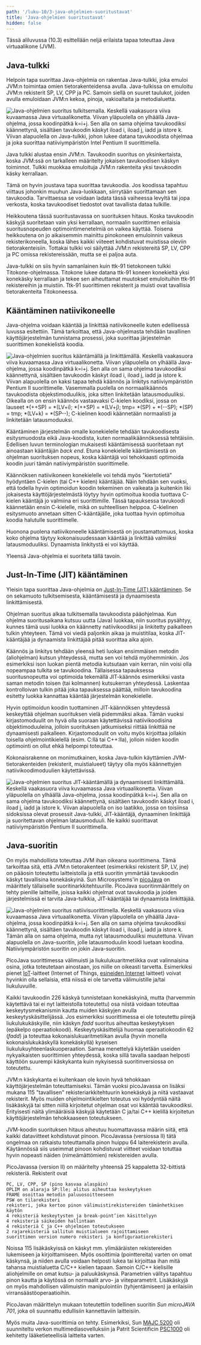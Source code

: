 ```yaml
---
path: '/luku-10/3-java-ohjelmien-suoritustavat'
title: 'Java-ohjelmien suoritustavat'
hidden: false
---
```


<div>
<lead>Tässä aliluvussa (10.3) esittellään neljä erilaista tapaa toteuttaa Java virtuaalikone (JVM).
</lead>
</div>

## Java-tulkki
Helpoin tapa suorittaa Java-ohjelmia on rakentaa Java-tulkki, joka emuloi JVM:n toimintaa omien tietorakenteidensa avulla. Java-tulkissa on emuloitu JVM:n rekisterit SP, LV, CPP ja PC. Samoin siellä on suuret taulukot, joiden avulla emuloidaan JVM:n kekoa, pinoja, vakioaltaita ja metodialuetta.

<!-- Kuva: ch-10-3-suoritus-tulkki -->

![Java-ohjelmien suoritus tulkitsemalla. Keskellä vaakasuora viiva kuvaamassa Java virtuaalikonetta. Viivan yläpuolella on ylhäällä Java-ohjelma, jossa koodinpätkä  k=i+j. Sen alla on sama ohjelma tavukoodiksi käännettynä, sisältäen tavukoodin käskyt iload i, iload j, iadd ja istore k. Viivan alapuolella on Java-tulkki, johon lukee datana tavukoodista ohjelmaa ja joka suorittaa natiiviympäristön Intel Pentium II suorittimella.](./ch-10-3-suoritus-tulkki.svg)
<div>
<illustrations motive="ch-10-3-suoritus-tulkki" frombottom="0" totalheight="40%"></illustrations>
</div>

Java tulkki alustaa ensin JVM:n. Tavukoodin suoritus on yksinkertaista, koska JVM:ssä on tarkalleen määritelty jokaisen tavukoodisen käskyn toiminnot. Tulkki muokkaa emuloituja JVM:n rakenteita yksi tavukoodin käsky kerrallaan.

Tämä on hyvin joustava tapa suorittaa tavukoodia. Jos koodissa tapahtuu viittaus johonkin muuhun Java-luokkaan, siirrytään suorittamaan sen tavukoodia. Tarvittaessa se voidaan ladata tässä vaiheessa levyltä tai jopa verkosta, koska tavukoodiset tiedostot ovat tavallista dataa tulkille.

Heikkoutena tässä suoritustavassa on suorituksen hitaus. Koska tavukoodin käskyjä suoritetaan vain yksi kerrallaan, normaalin suorittimen erilaisia suoritusnopeuden optimointimenetelmiä on vaikea käyttää. Toisena heikkoutena on jo aikaisemmin mainittu pinokoneen emuloinnin vaikeus rekisterikoneella, koska lähes kaikki viiteeet kohdistuvat muistissa oleviin tietorakenteisiin. Tottakai tulkki voi säilyttää JVM:n rekistereitä SP, LV, CPP ja PC omissa rekistereissään, mutta se ei paljoa auta.

Java-tulkki on siis hyvin samanlainen kuin ttk-91 tietokoneen tulkki Titokone-ohjelmassa. Titokone lukee datana ttk-91 koneen konekieltä yksi konekäsky kerrallaan ja tekee sen aiheuttamat muutokset emuloituihin ttk-91 rekistereihin ja muistiin. Ttk-91 suorittimen rekisterit ja muisti ovat tavallisia tietorakenteita Titokoneessa.

## Kääntäminen natiivikoneelle
Java-ohjelma voidaan kääntää ja linkittää natiivikoneelle kuten edellisessä luvussa esitettiin. Tämä tarkoittaa, että Java-ohjelmasta tehdään tavallinen käyttöjärjestelmän tunnistama prosessi, joka suorittaa järjestelmän suorittimen konekielistä koodia.

<!-- Kuva: ch-10-3-suoritus-kaannos -->

![Java-ohjelmien suoritus kääntämällä ja linkittämällä. Keskellä vaakasuora viiva kuvaamassa Java virtuaalikonetta. Viivan yläpuolella on ylhäällä Java-ohjelma, jossa koodinpätkä  k=i+j. Sen alla on sama ohjelma tavukoodiksi käännettynä, sisältäen tavukoodin käskyt iload i, iload j, iadd ja istore k. Viivan alapuolella on kaksi tapaa tehdä käännös ja linkitys natiiviympäristön Pentium II suorittimelle. Vasemmalla puolella on normaalikäännös tavukoodista objekstimoduulikis, joka sitten linkitetään latausmoduuliksi. Oikealla on on ensin käännös vastaavaksi C-kielen koodiksi, jossa on lauseet \*(++SP) = \*(LV+i); \*(++SP) = \*(LV+j); tmp= \*(SP) + \*(--SP); \*(SP) = tmp; \*(LV+k) = \*(SP--); C-kielinen koodi käännetään normaalisti ja linkitetään latausmoduuksi.](./ch-10-3-suoritus-kaannos.svg)
<div>
<illustrations motive="ch-10-3-suoritus-kaannos" frombottom="0" totalheight="40%"></illustrations>
</div>

Kääntäminen järjestelmän omalle konekielelle tehdään tavukoodisesta esitysmuodosta eikä Java-koodista, kuten normaalikäännöksessä tehtäisiin. Edellisen luvun terminologian mukaisesti kääntämisessä suoritetaan nyt ainoastaan kääntäjän _back end_. Etuna konekielelle kääntämisestä on ohjelman suorituksen nopeus, koska kääntäjä voi tehokkaasti optimoida koodin juuri tämän natiiviympäristön suorittimelle.

Käännöksen natiivikoneen konekielelle voi tehdä myös "kiertotietä" hyödyntäen C-kielen (tai C++ kielen) kääntäjää. Näin tehdään sen vuoksi, että todella hyvin optimoidun koodin tekeminen on vaikeata ja kuitenkin liki jokaisesta käyttöjärjestelmästä löytyy hyvin optimoitua koodia tuottava C-kielen kääntäjä jo valmiina eri suorittimille. Tässä tapauksessa tavukoodi käännetään ensin C-kielelle, mikä on suhteellisen helppoa. C-kielinen esitysmuoto annetaan sitten C-kääntäjälle, joka tuottaa hyvin optimoitua koodia halutulle suorittimelle.

Huonona puolena natiivikoneelle kääntämisestä on joustamattomuus, koska koko ohjelma täytyy kokonaisuudessaan kääntää ja linkittää valmiiksi latausmoduuliksi. Dynaamista linkitystä ei voi käyttää.

Yleensä Java-ohjelmia ei suoriteta tällä tavoin.

## Just-In-Time (JIT) kääntäminen
Yleisin tapa suorittaa Java-ohjelmia on [Just-In-Time (JIT) kääntäminen](https://en.wikipedia.org/wiki/Just-in-time_compilation). Se on sekamuoto tulkitsemisesta, kääntämisestä ja dynaamisesta linkittämisestä.

Ohjelman suoritus alkaa tulkitsemalla tavukoodista pääohjelmaa. Kun ohjelma suoritusaikana kutsuu uutta (Java) luokkaa, niin suoritus pysähtyy, kunnes tämä uusi luokka on käännetty natiivikoodiksi ja linkitetty paikalleen tulkin yhteyteen. Tämä voi viedä paljonkin aikaa ja muistitilaa, koska JIT-kääntäjää ja dynaamista linkittäjää pitää suorittaa aika ajoin.

Käännös ja linkitys tehdään yleensä heti luokan ensimmäisen metodin (aliohjelman) kutsun yhteydessä, mutta sen voi tehdä myöhemminkin. Jos esimerkiksi ison luokan pientä metodia kutsutaan vain kerran, niin voisi olla nopeampaa tulkita se tavukoodina. Tällaisessa tapauksessa suoritusnopeutta voi optimoida tekemällä JIT-käännös esimerkiksi vasta saman metodin toisen (tai kolmannen) kutsukerran yhteydessä. Laskentaa kontrolloivan tulkin pitää joka tapauksessa päättää, milloin tavukoodina esitetty luokka kannattaa kääntää järjestelmän konekielelle.

Hyvin optimoidun koodin tuottaminen JIT-käännöksen yhteydessä keskeyttää ohjelman suorituksen vielä pidemmäksi aikaa. Tämän vuoksi kirjastomoduulit on hyvä olla suoraan käytettävissä natiivikoodisina objektimoduuleina, jolloin suorituksen jatkumiseksi riittää linkittää ne dynaamisesti paikalleen. Kirjastomoduulit on voitu myös kirjoittaa jollakin toisella ohjelmointikielellä (esim. C:llä tai C++:lla), jolloin niiden koodin optimointi on ollut ehkä helpompi toteuttaa.

Kokonaisrakenne on monimutkainen, koska Java-tulkin käyttämien JVM-tietorakenteiden (rekisterit, muistialueet) täytyy olla myös käännettyjen natiivikoodimoduulien käytettävissä.

<!-- Kuva: ch-10-3-suoritus-jit -->

![Java-ohjelmien suoritus JIT-kääntämällä ja dynaamisesti linkittämällä. Keskellä vaakasuora viiva kuvaamassa Java virtuaalikonetta. Viivan yläpuolella on ylhäällä Java-ohjelma, jossa koodinpätkä  k=i+j. Sen alla on sama ohjelma tavukoodiksi käännettynä, sisältäen tavukoodin käskyt iload i, iload j, iadd ja istore k. Viivan alapuolella on iso laatikko, jossa on toisiinsa sidoksissa olevat prosessit Java-tulkki, JIT-kääntäjä, dynaaminen linkittäjä ja suoritettavan ohjelman latausmoduuli. Ne kaikki suorittavat natiiviympäristön Pentium II suorittimella.](./ch-10-3-suoritus-jit.svg)
<div>
<illustrations motive="ch-10-3-suoritus-jit" frombottom="0" totalheight="40%"></illustrations>
</div>


## Java-suoritin
On myös mahdollista toteuttaa JVM ihan oikeana suorittimena. Tämä tarkoittaa sitä, että JVM:n tietorakenteet (esimerkiksi rekisterit SP, LV, jne) on pääosin toteutettu laitteistolla ja että suoritin ymmärtää tavukoodin käskyt tavallisina konekäskyinä. Sun Microsystems'in [picoJava](https://en.wikipedia.org/wiki/PicoJava) on määrittely tällaiselle suoritinarkkitehtuurille. PicoJava suoritinmäärittely on tehty pienille laitteille, joissa kaikki ohjelmat ovat tavukoodia ja joiden järjestelmissä ei tarvita Java-tulkkia, JIT-kääntäjää tai dynaamista linkittäjää.

<!-- Kuva: ch-10-3-suoritus-natiivi -->

![Java-ohjelmien suoritus natiivisuorittimella. Keskellä vaakasuora viiva kuvaamassa Java virtuaalikonetta. Viivan yläpuolella on ylhäällä Java-ohjelma, jossa koodinpätkä  k=i+j. Sen alla on sama ohjelma tavukoodiksi käännettynä, sisältäen tavukoodin käskyt iload i, iload j, iadd ja istore k. Tämän alla on sama ohjelma, mutta nyt latausmoduuliksi muutettuna. Viivan alapuolella on Java-suoritin, jolle latausmoduulin koodi luetaan koodina. Natiiviympäristön suoritin on jokin Java-suoritin.](./ch-10-3-suoritus-natiivi.svg)
<div>
<illustrations motive="ch-10-3-suoritus-natiivi" frombottom="0" totalheight="40%"></illustrations>
</div>

PicoJava suorittimessa välimuisti ja liukulukuaritmetiikka ovat valinnaisina osina, jotka toteutetaan ainostaan, jos niille on oikeasti tarvetta. Esimerkiksi pienet [IoT](https://en.wikipedia.org/wiki/Internet_of_Things)-laitteet (Internet of Things, [esineiden Internet](https://fi.wikipedia.org/wiki/Esineiden_internet) laitteet) voivat hyvinkin olla sellaisia, että niissä ei ole tarvetta välimuistille ja/tai liukuluvuille.

Kaikki tavukoodin 226 käskyä tunnistetaan konekäskyinä, mutta (harvemmin käytettävä tai ei nyt laitteistolla toteutettu) osa niistä voidaan toteuttaa keskeytysmekanismin kautta muiden käskyjen avulla keskeytyskäsittelijässä. Jos esimerkiksi suorittimessa ei ole toteutettu piirejä liukulukukäskyille, niin käskyn _fadd_ suoritus aiheuttaa keskeytyksen (epäkelpo operaatiokoodi). Keskeytyskäsittelijä huomaa operaatiokoodin 62 (_fadd_) ja toteuttaa kokonaislukuaritmetiikan avulla (hyvin monella kokonaislukukäskyllä konekäskyllä) kyseisen liukulukuyhteenlaskuoperaation. Samaa menettelyä käytetään useiden nykyaikaisten suorittimien yhteydessä, koska sillä tavalla saadaan helposti käyttöön suurempi käskykanta kuin nykyisessä suoritinversiossa on toteutettu.

JVM:n käskykanta ei kuitenkaan ole kovin hyvä tehokkaan käyttöjärjestelmän toteuttamiseksi. Tämän vuoksi picoJavassa on lisäksi mukana 115 "tavallisen" rekisteriarkkitehtuurin konekäskyä ja niitä vastaavat rekisterit. Myös muiden ohjelmointikielten toteutus voi hyödyntää näitä lisäkäskyjä tai sitten niillä kirjoitetut ohjelman osat voi kääntää tavukoodiksi. Erityisesti näitä ylimääräisiä käskyjä käytetään C ja/tai C++ kielillä kirjoitetun käyttöjärjestelmän tehokkaaseen toteutukseen.

JVM-koodin suorituksen hitaus aiheutuu huomattavassa määrin siitä, että kaikki dataviitteet kohdistuvat pinoon. PicoJavassa (versiossa II) tätä ongelmaa on ratkaistu toteuttamalla pinon huippu 64 laiterekisterin avulla. Käytännössä siis useimmat pinoon kohdistuvat viitteet voidaan totuttaa hyvin nopeasti näiden (nimeämättömien) rekistereiden avulla.

PicoJavassa (version II) on määritelty yhteensä 25 kappaletta 32-bittistä rekisteriä. Rekisterit ovat

    PC, LV, CPP, SP (pino kasvaa alaspäin)
    OPLIM on alaraja SP:lle; alitus aiheuttaa keskeytyksen
    FRAME osoittaa metodin paluuosoitteeseen
    PSW on tilarekisteri
    rekisteri, joka kertoo pinon välimuistirekistereiden tämänhetkisen käytön
    4 rekisteriä keskeytysten ja break-point’ien käsittelyyn
    4 rekisteriä säikeiden hallintaan
    4 rekisteriä C ja C++ ohjelmien toteutukseen
    2 rajarekisteriä sallitun muistialueen rajoittamiseen
    suorittimen version numero rekisteri ja konfiguraatiorekisteri

Noissa 115 lisäkäskyissä on käskyt mm. ylimääräisten rekistereiden lukemiseen ja kirjoittamiseen. Myös osoittimia (pointtereita) varten on omat käskynsä, ja niiden avulla voidaan helposti lukea tai kirjoittaa ihan mitä tahansa muistialuetta C/C++ kielien tapaan. Samoin C/C++ kielisille aliohjelmille on omat kutsu- ja paluukäskynsä. Parametrien välitys tapahtuu pinon kautta ja käytössä on normaalit arvo- ja viiteparametrit. Lisäkäskyjä on myös mahdollisen välimuistin manipulointiin (tyhjentämiseen) ja erilaisiin virransäästöoperaatioihin.

PicoJavan määrittelyn mukaan toteutettiin todellinen suoritin _Sun microJAVA 701_, joka oli suunnattu edullisiin kannettaviin laitteisiin.

Myös muita Java-suorittimia on tehty. Esimerkiksi, Sun [MAJC 5200](https://en.wikipedia.org/wiki/MAJC) oli suunniteltu verkon multimediasovelluksiin ja Patrit Scientificin [PSC1000](https://en.wikipedia.org/wiki/Patriot_Scientific_Corporation) oli kehitetty lääketieteellisiä laitteita varten.

